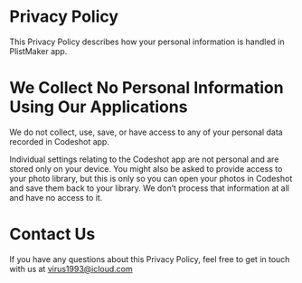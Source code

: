 # Privacy Policy

This Privacy Policy describes how your personal information is handled in PlistMaker app.

# We Collect No Personal Information Using Our Applications

We do not collect, use, save, or have access to any of your personal data recorded in Codeshot app.

Individual settings relating to the Codeshot app are not personal and are stored only on your device. You might also be asked to provide access to your photo library, but this is only so you can open your photos in Codeshot and save them back to your library. We don’t process that information at all and have no access to it.

# Contact Us

If you have any questions about this Privacy Policy, feel free to get in touch with us at virus1993@icloud.com
